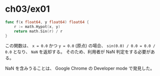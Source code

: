# ch03/ex01

```go
func f(x float64, y float64) float64 {
    r := math.Hypot(x, y)
    return math.Sin(r) / r
}
```

この関数は、 `x = 0.0` かつ `y = 0.0` (原点) の場合、 `sin(0.0) / 0.0 = 0.0 / 0.0` となり、 `NaN` を返却する。
そのため、利用者が NaN 判定をする必要がある。

NaN を含みうることは、 Google Chrome の Developer mode で発見した。
